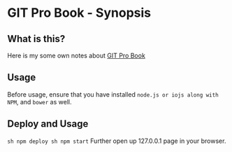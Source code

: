 # GIT Pro Book - Synopsis
## What is this?
Here is my some own notes about [GIT Pro Book](http://git-scm.com/book/en/v2)
## Usage
Before usage, ensure that you have installed
`node.js or iojs along with NPM`, and `bower` as well.

## Deploy and Usage
`
sh npm deploy
sh npm start
`
Further open up 127.0.0.1 page in your browser.
